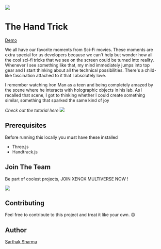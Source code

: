![](https://res.cloudinary.com/practicaldev/image/fetch/s--e9Ssn72i--/c_imagga_scale,f_auto,fl_progressive,h_420,q_auto,w_1000/https://res.cloudinary.com/practicaldev/image/fetch/s--2MA-NlRT--/c_imagga_scale%2Cf_auto%2Cfl_progressive%2Ch_420%2Cq_auto%2Cw_1000/https://thepracticaldev.s3.amazonaws.com/i/wuqyr0hujlx8uch2r1ty.gif)

# The Hand Trick
[Demo](https://sarthology.github.io/thehandtrick/)

We all have our favorite moments from Sci-Fi movies. These moments are extra special for us developers because we can't help but wonder how all the cool sci-fi tricks that we see on the screen could be turned into reality. Whenever I see something like that, my mind immediately jumps into top gear and I start thinking about all the technical possibilities. There's a child-like fascination attached to it that I absolutely love.

I remember watching Iron Man as a teen and being completely amazed by the scene where he interacts with holographic objects in his lab. As I recalled that scene, I got to thinking whether I could create something similar, something that sparked the same kind of joy

*Check out the tutorial here*
[![](https://i.imgur.com/c2ec7tS.png)](https://dev.to/teamxenox/javascript-quickies-controlling-3d-objects-with-hands-498n)

## Prerequisites

Before running this locally you must have these installed

- Three.js
- Handtrack.js

## Join The Team

Be part of coolest projects, JOIN XENOX MULTIVERSE NOW !

[![](https://i.imgur.com/lxGDYPh.png)](https://github.com/sarthology/XenoXMultiverse)



## Contributing

Feel free to contribute to this project and treat it like your own. 😊

## Author

[Sarthak Sharma](https://twitter.com/sarthology)
